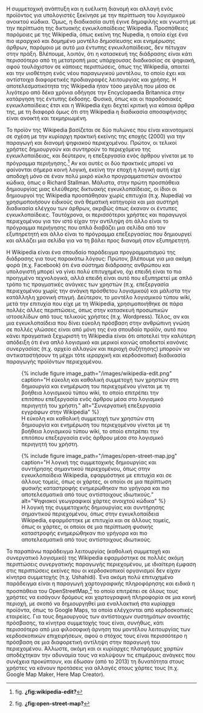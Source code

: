 Η συμμετοχική ανάπτυξη και η ευέλικτη διανομή και αλλαγή ενός προϊόντος
για υπολογιστές ξεκίνησε με την περίπτωση του λογισμικού ανοικτού
κώδικα. Όμως, η διαδικασία αυτή έγινε δημοφιλής και γνωστή με την
περίπτωση της δικτυακής εγκυκλοπαίδειας Wikipedia. Προσπάθειες παρόμοιες
με της Wikipedia, όπως εκείνη της Nupedia, η οποία είχε ένα πιο
ιεραρχικό και δομημένο μοντέλο δημοσίευσης και ενημέρωσης άρθρων,
παρόμοιο με αυτό μια έντυπης εγκυκλοπαίδειας, δεν πέτυχαν στην πράξη.
Βλέπουμε, λοιπόν, ότι η κατασκευή της διάδρασης είναι κάτι περισσότερο
από τη μετατροπή μιας υπάρχουσας διαδικασίας σε ψηφιακή, αφού
τουλάχιστον σε κάποιες περιπτώσεις, όπως της Wikipedia, απαιτεί και την
υιοθέτηση ενός νέου παραγωγικού μοντέλου, το οποίο έχει και αντίστοιχα
διαφορετικές προδιαγραφές λειτουργίας και χρήσης. Η αποτελεσματικότητα
της Wikipedia ήταν τόσο μεγάλη που μέσα σε λιγότερο από δέκα χρόνια
οδήγησε την Encyclopaedia Britannica στην κατάργηση της έντυπης έκδοσης.
Φυσικά, όπως και οι παραδοσιακές εγκυκλοπαίδειες έτσι και η Wikipedia
έχει δεχτεί κριτική για κάποια άρθρα της, με τη διαφορά όμως ότι στη
Wikipedia η διαδικασία αποσαφήνισης είναι ανοικτή και τεκμηριωμένη.

Το προϊόν της Wikipedia βασίζεται σε δύο πυλώνες που είναι καινοτομικοί
σε σχέση με την κυρίαρχη πρακτική εκείνης της εποχής (2000) για την
παραγωγή και διανομή ψηφιακού περιεχομένου. Πρώτον, οι τελικοί χρήστες
δημιουργούν και συντηρούν το περιεχόμενο της εγκυκλοπαίδειας, και
δεύτερον, η επεξεργασία ενός άρθρου γίνεται με το πρόγραμμα
περιήγησης.[^1] Αν και αυτές οι δύο πρακτικές μπορεί να φαίνονται σήμερα
κοινή λογική, εκείνη την εποχή η λογική αυτή είχε αποδοχή μόνο σε έναν
πολύ μικρό κύκλο προγραμματιστών ανοικτού κώδικα, όπως ο Richard
Stallman. Μάλιστα, στην πρώτη προσπάθεια δημιουργίας μιας ελεύθερης
δικτυακής εγκυκλοπαίδειας, οι ίδιοι οι δημιουργοί της Wikipedia
προσπάθησαν χωρίς επιτυχία (π.χ. Nupedia) να χρησιμοποιήσουν ειδικούς
ανά θεματική κατηγορία και μια αυστηρή διαδικασία ελέγχου των άρθρων,
ακριβώς όπως έκαναν οι έντυπες εγκυκλοπαίδειες. Ταυτόχρονα, οι
περισσότεροι χρήστες και παραγωγοί περιεχομένου για τον ιστό είχαν την
αντίληψη ότι άλλο είναι το πρόγραμμα περιήγησης που απλά διαβάζει μια
σελίδα από τον εξυπηρετητή και άλλο είναι το πρόγραμμα επεξεργασίας που
δημιουργεί και αλλάζει μια σελίδα για να τη βάλει προς διανομή στον
εξυπηρετητή.

H Wikipedia είναι ένα σπουδαίο παράδειγμα προγραμματισμού της διάδρασης
για τους παρακάτω λόγους: Πρώτον, βλέπουμε για μια ακόμη φορά (π.χ.
Facebook) ότι ένα σύστημα διάδρασης ανθρώπου και υπολογιστή μπορεί να
γίνει πολύ επιτυχημένο, όχι επειδή είναι το πιο προηγμένο τεχνολογικά,
αλλά επειδή είναι αυτό που εξυπηρετεί με απλό τρόπο τις πραγματικές
ανάγκες των χρηστών (π.χ. επεξεργασία περιεχομένου χωρίς την ανάγκη
πρόσθετου λογισμικού) και μάλιστα την κατάλληλη χρονική στιγμή.
Δεύτερον, το μοντέλο λογισμικού τύπου wiki, μετά την επιτυχία που είχε
με τη Wikipedia, χρησιμοποιήθηκε σε πάρα πολλές άλλες περιπτώσεις, όπως
στην κατασκευή προσωπικών ιστοσελίδων από τους τελικούς χρήστες (π.χ.
Wordpress). Τέλος, αν και μια εγκυκλοπαίδεια που δίνει εύκολη πρόσβαση
στην ανθρώπινη γνώση σε πολλές γλώσσες είναι από μόνη της ένα σπουδαίο
προϊόν, αυτό που κάνει πραγματικά ξεχωριστή τη Wikipedia είναι ότι
αποτελεί την καλύτερη απόδειξη ότι ένα απλό λογισμικό και μερικοί κοινώς
αποδεκτοί κανόνες συνεργασίας (π.χ. αρχείο αλλαγών και περιοχή
συζήτησης) μπορούν να αντικαταστήσουν τη μέχρι τότε ιεραρχική και
κερδοσκοπική διαδικασία παραγωγής προϊόντων περιεχομένου.

<figure id="fig:wikipedia-edit">
{% include figure image_path="/images/wikipedia-edit.png" caption="Η
εύκολη και καθολική συμμετοχή των χρηστών στη δημιουργία και ενημέρωση
του περιεχομένου γίνεται με τη βοήθεια λογισμικού τύπου wiki, το οποίο
επιτρέπει την επιτόπου επεξεργασία ενός άρθρου μέσα στο λογισμικό
περιηγητή του χρήστη." alt="Συνεργατική επεξεργασία εγγράφων στην
Wikipedia" %}
<figcaption>
Η εύκολη και καθολική συμμετοχή των χρηστών στη δημιουργία και ενημέρωση
του περιεχομένου γίνεται με τη βοήθεια λογισμικού τύπου wiki, το οποίο
επιτρέπει την επιτόπου επεξεργασία ενός άρθρου μέσα στο λογισμικό
περιηγητή του χρήστη.
</figcaption>
</figure>
<figure id="fig:open-street-map">
{% include figure image_path="/images/open-street-map.jpg" caption="Η
λογική της συμμετοχικής δημιουργίας και συντήρησης σημαντικού
περιεχομένου, όπως στην εγκυκλοπαίδεια Wikipedia, εφαρμόστηκε με
επιτυχία και σε άλλους τομείς, όπως οι χάρτες, οι οποίοι σε μια
περίπτωση φυσικής καταστροφής ενημερώθηκαν πιο γρήγορα και πιο
αποτελεσματικά από τους αντίστοιχους ιδιωτικούς." alt="Ψηφιακοί
γεωγραφικοί χάρτες ανοιχτού κώδικα" %}
<figcaption>
Η λογική της συμμετοχικής δημιουργίας και συντήρησης σημαντικού
περιεχομένου, όπως στην εγκυκλοπαίδεια Wikipedia, εφαρμόστηκε με
επιτυχία και σε άλλους τομείς, όπως οι χάρτες, οι οποίοι σε μια
περίπτωση φυσικής καταστροφής ενημερώθηκαν πιο γρήγορα και πιο
αποτελεσματικά από τους αντίστοιχους ιδιωτικούς.
</figcaption>
</figure>

Το παραπάνω παράδειγμα λειτουργίας (καθολική συμμετοχή και συνεργατικό
λογισμικό) της Wikipedia εφαρμόστηκε σε πολλές ακόμη περιπτώσεις
συνεργατικής παραγωγής περιεχομένου, με ιδιαίτερη έμφαση στις
περιπτώσεις εκείνες που οι κερδοσκοπικοί οργανισμοί δεν είχαν κίνητρα
συμμετοχής (π.χ. Ushahidi). Ένα ακόμη πολύ επιτυχημένο παράδειγμα είναι
η παραγωγή χαρτογραφικής πληροφόρησης και ειδικά η προσπάθεια του
OpenStreetMap,[^2] το οποίο επιτρέπει σε όλους τους χρήστες να εισάγουν
δρόμους και χαρτογραφική πληροφορία σε μια κοινή περιοχή, με σκοπό να
δημιουργηθεί μια εναλλακτική στα κυρίαρχα προϊόντα, όπως το Google Maps,
τα οποία ελέγχονται από κερδοσκοπικές εταιρείες. Για τους δημιουργούς
των αντίστοιχων συστημάτων ανοικτής πρόσβασης, τα κίνητρα συμμετοχής
τους είναι, συνήθως, κάτι περισσότερο από μια φιλοσοφική άρνηση του
μοντέλου λειτουργίας των κερδοσκοπικών επιχειρήσεων, αφού ο στόχος τους
είναι περισσότερο η πρόσβαση σε μια διαφορετική αντίληψη στην παραγωγή
του περιεχομένου. Άλλωστε, ακόμη και οι κυρίαρχες πλατφόρμες χαρτών
αποδέχτηκαν την αδυναμία τους να καλύψουν τις επιμέρους ανάγκες που
συνέχεια προκύπτουν, και έδωσαν (από το 2013) τη δυνατότητα στους
χρήστες να κάνουν προτάσεις για αλλαγές στους χάρτες τους (π.χ. Google
Map Maker, Here Map Creator).

[^1]: fig. **¿fig:wikipedia-edit?**

[^2]: fig. **¿fig:open-street-map?**
